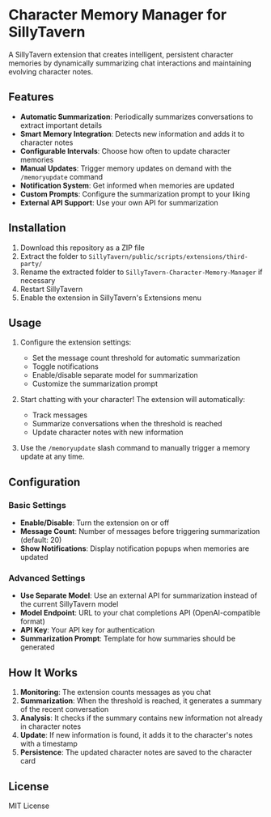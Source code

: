 # Character Memory Manager for SillyTavern

A SillyTavern extension that creates intelligent, persistent character memories by dynamically summarizing chat interactions and maintaining evolving character notes.

## Features

- **Automatic Summarization**: Periodically summarizes conversations to extract important details
- **Smart Memory Integration**: Detects new information and adds it to character notes
- **Configurable Intervals**: Choose how often to update character memories
- **Manual Updates**: Trigger memory updates on demand with the `/memoryupdate` command
- **Notification System**: Get informed when memories are updated
- **Custom Prompts**: Configure the summarization prompt to your liking
- **External API Support**: Use your own API for summarization

## Installation

1. Download this repository as a ZIP file
2. Extract the folder to `SillyTavern/public/scripts/extensions/third-party/`
3. Rename the extracted folder to `SillyTavern-Character-Memory-Manager` if necessary
4. Restart SillyTavern
5. Enable the extension in SillyTavern's Extensions menu

## Usage

1. Configure the extension settings:
   - Set the message count threshold for automatic summarization
   - Toggle notifications
   - Enable/disable separate model for summarization
   - Customize the summarization prompt

2. Start chatting with your character! The extension will automatically:
   - Track messages
   - Summarize conversations when the threshold is reached
   - Update character notes with new information

3. Use the `/memoryupdate` slash command to manually trigger a memory update at any time.

## Configuration

### Basic Settings

- **Enable/Disable**: Turn the extension on or off
- **Message Count**: Number of messages before triggering summarization (default: 20)
- **Show Notifications**: Display notification popups when memories are updated

### Advanced Settings

- **Use Separate Model**: Use an external API for summarization instead of the current SillyTavern model
- **Model Endpoint**: URL to your chat completions API (OpenAI-compatible format)
- **API Key**: Your API key for authentication
- **Summarization Prompt**: Template for how summaries should be generated

## How It Works

1. **Monitoring**: The extension counts messages as you chat
2. **Summarization**: When the threshold is reached, it generates a summary of the recent conversation
3. **Analysis**: It checks if the summary contains new information not already in character notes
4. **Update**: If new information is found, it adds it to the character's notes with a timestamp
5. **Persistence**: The updated character notes are saved to the character card

## License

MIT License